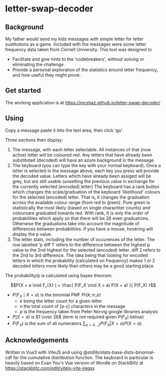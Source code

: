 # letter-swap-decoder

## Background
My father would send my kids messages with simple letter for letter sustitutions
as a game. Included with the messages were some letter frequency data taken from Cornell University.
This tool was designed to
- Facilitate and give hints to the 'codebreakers', without _solving_ or eliminating the challenge .
- Provide a personal exploration of the statistics around letter frequency,
and how useful they might prove.

## Get started
The working application is at https://mcshaz.github.io/letter-swap-decoder/

## Using
Copy a message paste it into the text area, then click 'go'. 

Three sections then display:
1) The message, with each letter selectable. All instances of that (now active) 
letter will be coloured red.
Any letters that have already been substituted (decoded) will have an azure background in the message.
2) The keyboard (you can type the key with your normal keyboard). Once a letter is selected in the message above, each key you press will provide the decoded value. Letters which have already been assiged will be grey, but are still usable (unsetting the previous value in exchange for the currently selected [encoded] letter)
The keyboard has a rank button which changes the scale/graduation of the keyboard 'likelihood' colours for the selected (encoded) letter. That is, it changes the graduation across the available colour range (from red to green). Pure green is statistically the most likely (based on single charachter counts) and coloursare graduated towards red. With rank, it is only the _order_ of probabilities which apply so that there will be 26 even graduations. Otherwise the graduations take into account the magnitude of differences between probabilities. if you have a mouse, hovering will display the p value.
3) The letter stats, including the number of occurences of the letter. The row 
labelled 'p diff 1' refers to the difference between the highest p value to the 2nd highest 
for the selected (encoded) letter.
diff 2 refers to the 2nd to 3rd difference. The idea being that looking for encoded letters in which
the probability (calculated on frequency) makes 1 or 2 decoded letters more likely than others may be a good starting place.

The probability/p is calculated using bayes theorum:

$$P(X = a \mid F_{X} ) = \frac{ P(F_X \mid X = a) P(X = a) }{ P(F_X) }$$

- $P(F_X \mid X = a)$ is the binomial PMF $Pr(k; n; p)$ 
     - $k$ being the letter count for a given letter
     - $n$ the total count of [a-z] characters in the message
     - $p$ is the frequency taken from Peter Norvig google libraries analysis
- $P(X = a)$ is $1 \over 26$ (term is not required given ${ P(F_X) }$ below)
- ${ P(F_X) }$ is the sum of all numerators $\sum_{a = A...Z} P(F_X | X=a) P(X=a)$.

## Acknowledgements
Written in Vue3 with ViteJS and using @stdlib/stats-base-dists-binomial-cdf for
the cumulative distribution function. The keyboard in particular is heavily 
based on Evan You's Vue version of Wordle on StackBlitz at https://stackblitz.com/edit/vitejs-vite-jjggsx
